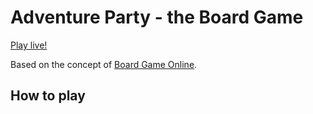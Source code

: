 # Adventure Party - the Board Game

[Play live!](#adventure-party---the-board-game)

Based on the concept of [Board Game Online](https://www.boardgame-online.com/).

## How to play
